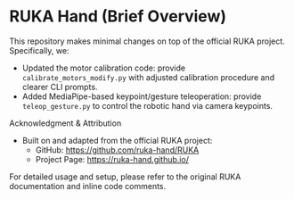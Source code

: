 # RUKA Hand (Brief Overview)

This repository makes minimal changes on top of the official RUKA project. Specifically, we:
- Updated the motor calibration code: provide `calibrate_motors_modify.py` with adjusted calibration procedure and clearer CLI prompts.
- Added MediaPipe-based keypoint/gesture teleoperation: provide `teleop_gesture.py` to control the robotic hand via camera keypoints.

Acknowledgment & Attribution
- Built on and adapted from the official RUKA project:
  - GitHub: https://github.com/ruka-hand/RUKA
  - Project Page: https://ruka-hand.github.io/

For detailed usage and setup, please refer to the original RUKA documentation and inline code comments.
